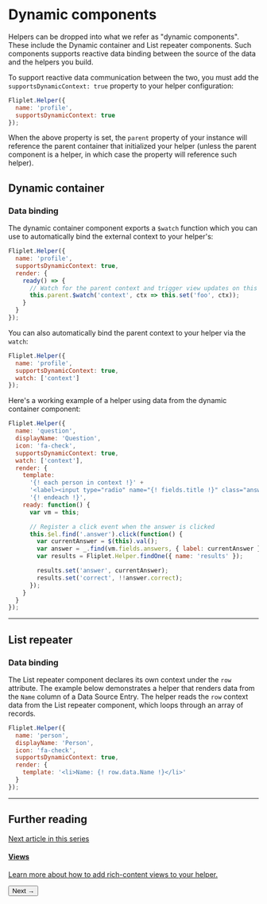 # Dynamic components

Helpers can be dropped into what we refer as "dynamic components". These include the Dynamic container and List repeater components. Such components supports reactive data binding between the source of the data and the helpers you build.

To support reactive data communication between the two, you must add the `supportsDynamicContext: true` property to your helper configuration:

```js
Fliplet.Helper({
  name: 'profile',
  supportsDynamicContext: true
});
```

When the above property is set, the `parent` property of your instance will reference the parent container that initialized your helper (unless the parent component is a helper, in which case the property will reference such helper).

## Dynamic container

### Data binding

The dynamic container component exports a `$watch` function which you can use to automatically bind the external context to your helper's:

```js
Fliplet.Helper({
  name: 'profile',
  supportsDynamicContext: true,
  render: {
    ready() => {
      // Watch for the parent context and trigger view updates on this helper
      this.parent.$watch('context', ctx => this.set('foo', ctx));
    }
  }
});
```

You can also automatically bind the parent context to your helper via the `watch`:

```js
Fliplet.Helper({
  name: 'profile',
  supportsDynamicContext: true,
  watch: ['context']
});
```

Here's a working example of a helper using data from the dynamic container component:

```js
Fliplet.Helper({
  name: 'question',
  displayName: 'Question',
  icon: 'fa-check',
  supportsDynamicContext: true,
  watch: ['context'],
  render: {
    template:
      '{! each person in context !}' +
      '<label><input type="radio" name="{! fields.title !}" class="answer" value="{! person.data.email !}" /> {! person.data.Name !}</label><br />' +
      '{! endeach !}',
    ready: function() {
      var vm = this;

      // Register a click event when the answer is clicked
      this.$el.find('.answer').click(function() {
        var currentAnswer = $(this).val();
        var answer = _.find(vm.fields.answers, { label: currentAnswer });
        var results = Fliplet.Helper.findOne({ name: 'results' });

        results.set('answer', currentAnswer);
        results.set('correct', !!answer.correct);
      });
    }
  }
});
```

---

## List repeater

### Data binding

The List repeater component declares its own context under the `row` attribute. The example below demonstrates a helper that renders data from the `Name` column of a Data Source Entry. The helper reads the `row` context data from the List repeater component, which loops through an array of records.

```js
Fliplet.Helper({
  name: 'person',
  displayName: 'Person',
  icon: 'fa-check',
  supportsDynamicContext: true,
  render: {
    template: '<li>Name: {! row.data.Name !}</li>'
  }
});
```

---

## Further reading

<section class="blocks alt">
  <a class="bl two" href="views.html">
    <div>
      <span class="pin">Next article in this series</span>
      <h4>Views</h4>
      <p>Learn more about how to add rich-content views to your helper.</p>
      <button>Next &rarr;</button>
    </div>
  </a>
</section>